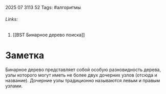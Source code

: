 2025 07 3113 52
Tags: #алгоритмы 
###### Links: 
1) [[BST Бинарное дерево поиска]]
# Заметка
Бинарное дерево представляет собой особую разновидность дерева, узлы которого могут иметь не более двух дочерних узлов (отсюда и название). Дочерние узлы традиционно называются левым и правым узлами.